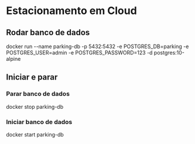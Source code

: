 # Estacionamento em Cloud


## Rodar banco de dados
docker run --name parking-db -p 5432:5432 -e POSTGRES_DB=parking -e POSTGRES_USER=admin -e POSTGRES_PASSWORD=123 -d postgres:10-alpine

## Iniciar e parar

### Parar banco de dados
docker stop parking-db

### Iniciar banco de dados
docker start parking-db
